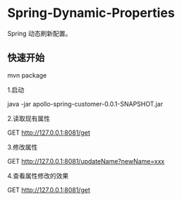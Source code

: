 # Spring-Dynamic-Properties
Spring 动态刷新配置。

## 快速开始

mvn package

1.启动

java -jar apollo-spring-customer-0.0.1-SNAPSHOT.jar

2.读取现有属性

GET http://127.0.0.1:8081/get

3.修改属性

GET http://127.0.0.1:8081/updateName?newName=xxx

4.查看属性修改的效果

GET http://127.0.0.1:8081/get
